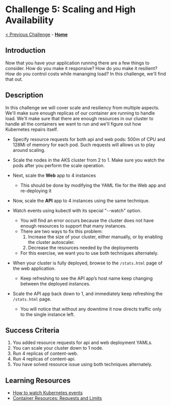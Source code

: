 # Challenge 5: Scaling and High Availability

[< Previous Challenge](./04-k8sdeployment.md) - **[Home](../README.md)**

## Introduction

Now that you have your application running there are a few things to consider. How do you make it responsive? How do you make it resilient? How do you control costs while mananging load? In this challenge, we'll find that out.

## Description

In this challenge we will cover scale and resiliency from multiple aspects. We'll make sure enough replicas of our container are running to handle load. We'll make sure that there are enough resources in our cluster to handle all the containers we want to run and we'll figure out how Kubernetes repairs itself.

* Specify resource requests for both api and web pods: 500m of CPU and 128Mi of memory for each pod. Such requests will allows us to play around scaling.

* Scale the nodes in the AKS cluster from 2 to 1.  Make sure you watch the pods after you perform the scale operation. 

* Next, scale the **Web** app to 4 instances
	- This should be done by modifying the YAML file for the Web app and re-deploying it 
*  Now, scale the **API** app to 4 instances using the same technique.  
* Watch events using kubectl with its special "--watch" option.
   - You will find an error occurs because the cluster does not have enough resources to support that many instances.
   - There are two ways to fix this problem: 
     1. Increase the size of your cluster, either manually, or by enabling the cluster autoscaler.
     2. Decrease the resources needed by the deployments
  - For this exercise, we want you to use both techniques alternately.
* When your cluster is fully deployed, browse to the `/stats.html` page of the web application.
	- Keep refreshing to see the API app’s host name keep changing between the deployed instances.
* Scale the API app back down to 1, and immediately keep refreshing the `/stats.html` page.
	- You will notice that without any downtime it now directs traffic only to the single instance left.

## Success Criteria

1. You added resource requests for api and web deployment YAMLs.
1. You can scale your cluster down to 1 node.
1. Run 4 replicas of content-web.
1. Run 4 replicas of content-api.
1. You have solved resource issue using both techniques alternately.

## Learning Resources
* [How to watch Kubernetes events](https://stackoverflow.com/questions/45226732/what-kubectl-command-can-i-use-to-get-events-sorted-by-specific-fields-and-print)
* [Container Resources: Requests and Limits](https://kubernetes.io/docs/concepts/configuration/manage-resources-containers/)
